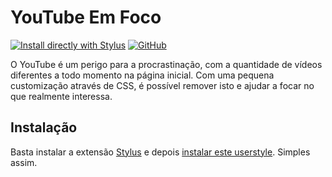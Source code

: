 # YouTube Em Foco

[![Install directly with Stylus](https://img.shields.io/badge/Install%20directly%20with-Stylus-00adad?style=flat-square)](https://github.com/raulcraveiro/youtube-em-foco/raw/main/youtube-em-foco.user.css) [![GitHub](https://img.shields.io/github/license/raulcraveiro/youtube-em-foco?style=flat-square)](https://github.com/raulcraveiro/youtube-em-foco/blob/main/LICENSE)

O YouTube é um perigo para a procrastinação, com a quantidade de vídeos diferentes a todo momento na página inicial. Com uma pequena customização através de CSS, é possível remover isto e ajudar a focar no que realmente interessa.

## Instalação

Basta instalar a extensão [Stylus](https://github.com/openstyles/stylus) e depois [instalar este userstyle](https://raw.githubusercontent.com/raulcraveiro/youtube-em-foco/main/youtube-em-foco.user.css). Simples assim.
